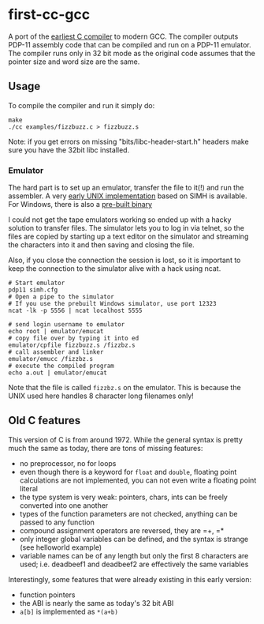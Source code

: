 # first-cc-gcc
A port of the [earliest C compiler](https://www.bell-labs.com/usr/dmr/www/primevalC.html) to modern GCC. The compiler outputs PDP-11 assembly code that can be compiled and run on a PDP-11 emulator. The compiler runs only in 32 bit mode as the original code assumes that the pointer size and word size are the same.

## Usage
To compile the compiler and run it simply do:
```shell
make
./cc examples/fizzbuzz.c > fizzbuzz.s
```
Note: if you get errors on missing "bits/libc-header-start.h" headers make sure you have the 32bit libc installed.

### Emulator
The hard part is to set up an emulator, transfer the file to it(!) and run the assembler. A very [early UNIX implementation](https://github.com/qrush/unix) based on SIMH is available. For Windows, there is also a [pre-built binary](http://sourceforge.net/project/downloading.php?group_id=204974&filename=Research-unixv1-0.3.exe&a=25520957)

I could not get the tape emulators working so ended up with a hacky solution to transfer files. The simulator lets you to log in via telnet, so the files are copied by starting up a text editor on the simulator and streaming the characters into it and then saving and closing the file.

Also, if you close the connection the session is lost, so it is important to keep the connection to the 
simulator alive with a hack using ncat.
```shell
# Start emulator
pdp11 simh.cfg
# Open a pipe to the simulator
# If you use the prebuilt Windows simulator, use port 12323
ncat -lk -p 5556 | ncat localhost 5555

# send login username to emulator
echo root | emulator/emucat
# copy file over by typing it into ed
emulator/cpfile fizzbuzz.s /fizzbz.s 
# call assembler and linker
emulator/emucc /fizzbz.s 
# execute the compiled program
echo a.out | emulator/emucat
```

Note that the file is called `fizzbz.s` on the emulator. This is because the UNIX used here handles 8 character long filenames only!

## Old C features 

This version of C is from around 1972. While the general syntax is pretty much the same as today,
there are tons of missing features:
- no preprocessor, no for loops
- even though there is a keyword for `float` and `double`, floating point calculations are not implemented, you can not even write a floating point literal
- the type system is very weak: pointers, chars, ints can be freely converted into one another
- types of the function parameters are not checked, anything can be passed to any function
- compound assignment operators are reversed, they are =+, =*
- only integer global variables can be defined, and the syntax is strange (see helloworld example)
- variable names can be of any length but only the first 8 characters are used; i.e. deadbeef1 and deadbeef2 are effectively the same variables
  

Interestingly, some features that were already existing in this early version:
- function pointers
- the ABI is nearly the same as today's 32 bit ABI
- `a[b]` is implemented as `*(a+b)`

